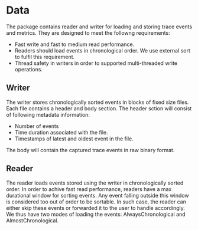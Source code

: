 <!--
 Copyright 2022 Ketan Goyal
 
 Licensed under the Apache License, Version 2.0 (the "License");
 you may not use this file except in compliance with the License.
 You may obtain a copy of the License at
 
     http://www.apache.org/licenses/LICENSE-2.0
 
 Unless required by applicable law or agreed to in writing, software
 distributed under the License is distributed on an "AS IS" BASIS,
 WITHOUT WARRANTIES OR CONDITIONS OF ANY KIND, either express or implied.
 See the License for the specific language governing permissions and
 limitations under the License.
-->

# Data 

The package contains reader and writer for loading and storing trace events and metrics. They are designed to meet the followng requirements:

- Fast write and fast to medium read performance.
- Readers should load events in chronological order. We use external sort to fulfil this requirement.
- Thread safety in writers in order to supported multi-threaded write operations.

## Writer

The writer stores chronologically sorted events in blocks of fixed size files. Each file contains a header and body section. The header sction will consist of following metadata information:

- Number of events
- Time duration associated with the file.
- Timestamps of latest and oldest event in the file.

The body will contain the captured trace events in raw binary format.

## Reader

The reader loads events stored using the writer in chronologically sorted order. In order to achive fast read performance, readers have a max durational window for sorting events. Any event falling outside this window is considered too out of order to be sortable. In such case, the reader can either skip these events or forwarded it to the user to handle accordingly. We thus have two modes of loading the events: AlwaysChronological and AlmostChronological.  